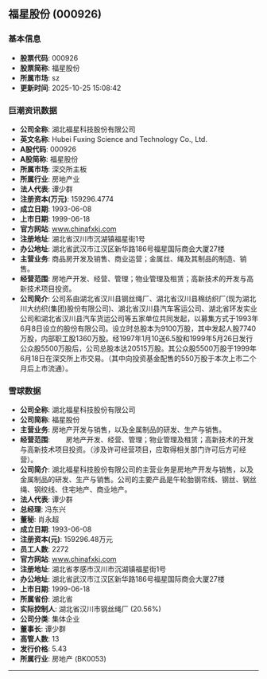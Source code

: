 ## 福星股份 (000926)

### 基本信息

- **股票代码**: 000926
- **股票简称**: 福星股份
- **所属市场**: sz
- **更新时间**: 2025-10-25 15:08:42

### 巨潮资讯数据

- **公司全称**: 湖北福星科技股份有限公司
- **英文名称**: Hubei Fuxing Science and Technology Co., Ltd.
- **A股代码**: 000926
- **A股简称**: 福星股份
- **所属市场**: 深交所主板
- **所属行业**: 房地产业
- **法人代表**: 谭少群
- **注册资本(万元)**: 159296.4774
- **成立日期**: 1993-06-08
- **上市日期**: 1999-06-18
- **官方网站**: www.chinafxkj.com
- **注册地址**: 湖北省汉川市沉湖镇福星街1号
- **办公地址**: 湖北省武汉市江汉区新华路186号福星国际商会大厦27楼
- **主营业务**: 商品房开发及销售、商业运营；金属丝、绳及其制品的制造、销售。
- **经营范围**: 房地产开发、经营、管理；物业管理及租赁；高新技术的开发与高新技术项目投资。
- **公司简介**: 公司系由湖北省汉川县钢丝绳厂、湖北省汉川县棉纺织厂(现为湖北川大纺织(集团)股份有限公司)、湖北省汉川县汽车客运公司、湖北省环发实业公司和湖北省汉川县汽车货运公司等五家单位共同发起，以募集方式于1993年6月8日设立的股份有限公司。设立时总股本为9100万股，其中发起人股7740万股，内部职工股1360万股。经1997年1月10送6.5股和1999年5月26日发行公众股5500万股后，公司总股本达20515万股。其公众股5500万股于1999年6月18日在深交所上市交易。（其中向投资基金配售的550万股于本次上市二个月后上市流通）。

### 雪球数据

- **公司全称**: 湖北福星科技股份有限公司
- **公司简称**: 福星股份
- **主营业务**: 房地产开发与销售，以及金属制品的研发、生产与销售。
- **经营范围**: 　　房地产开发、经营、管理；物业管理及租赁；高新技术的开发与高新技术项目投资。（涉及许可经营项目，应取得相关部门许可后方可经营）。
- **公司简介**: 湖北福星科技股份有限公司的主营业务是房地产开发与销售，以及金属制品的研发、生产与销售。公司的主要产品是午轮胎钢帘线、钢丝、钢丝绳、钢绞线、住宅地产、商业地产。
- **法人代表**: 谭少群
- **总经理**: 冯东兴
- **董秘**: 肖永超
- **成立日期**: 1993-06-08
- **注册资本(元)**: 159296.48万元
- **员工人数**: 2272
- **官方网站**: www.chinafxkj.com
- **注册地址**: 湖北省孝感市汉川市沉湖镇福星街1号
- **办公地址**: 湖北省武汉市江汉区新华路186号福星国际商会大厦27楼
- **上市日期**: 1999-06-18
- **所属省份**: 湖北省
- **实际控制人**: 湖北省汉川市钢丝绳厂 (20.56%)
- **公司分类**: 集体企业
- **董事长**: 谭少群
- **高管人数**: 13
- **发行价格**: 5.43
- **所属行业**: 房地产 (BK0053)

---